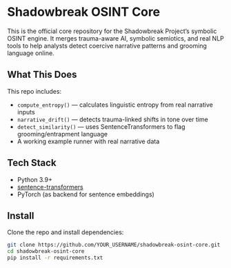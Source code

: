 # Shadowbreak OSINT Core 

This is the official core repository for the Shadowbreak Project’s symbolic OSINT engine. It merges trauma-aware AI, symbolic semiotics, and real NLP tools to help analysts detect coercive narrative patterns and grooming language online.

##  What This Does

This repo includes:

- `compute_entropy()` — calculates linguistic entropy from real narrative inputs
- `narrative_drift()` — detects trauma-linked shifts in tone over time
- `detect_similarity()` — uses SentenceTransformers to flag grooming/entrapment language
- A working example runner with real narrative data

## Tech Stack

- Python 3.9+
- [sentence-transformers](https://www.sbert.net/)
- PyTorch (as backend for sentence embeddings)

## Install

Clone the repo and install dependencies:

```bash
git clone https://github.com/YOUR_USERNAME/shadowbreak-osint-core.git
cd shadowbreak-osint-core
pip install -r requirements.txt

